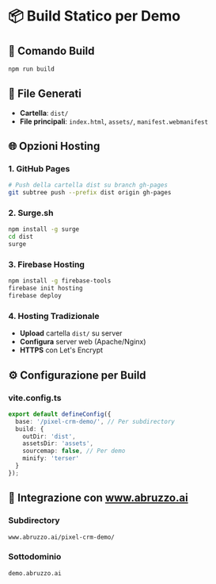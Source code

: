 # 📦 Build Statico per Demo

## 🔧 **Comando Build**

```bash
npm run build
```

## 📁 **File Generati**
- **Cartella**: `dist/`
- **File principali**: `index.html`, `assets/`, `manifest.webmanifest`

## 🌐 **Opzioni Hosting**

### **1. GitHub Pages**
```bash
# Push della cartella dist su branch gh-pages
git subtree push --prefix dist origin gh-pages
```

### **2. Surge.sh**
```bash
npm install -g surge
cd dist
surge
```

### **3. Firebase Hosting**
```bash
npm install -g firebase-tools
firebase init hosting
firebase deploy
```

### **4. Hosting Tradizionale**
- **Upload** cartella `dist/` su server
- **Configura** server web (Apache/Nginx)
- **HTTPS** con Let's Encrypt

## ⚙️ **Configurazione per Build**

### **vite.config.ts**
```typescript
export default defineConfig({
  base: '/pixel-crm-demo/', // Per subdirectory
  build: {
    outDir: 'dist',
    assetsDir: 'assets',
    sourcemap: false, // Per demo
    minify: 'terser'
  }
});
```

## 🎯 **Integrazione con www.abruzzo.ai**

### **Subdirectory**
```
www.abruzzo.ai/pixel-crm-demo/
```

### **Sottodominio**
```
demo.abruzzo.ai
```
